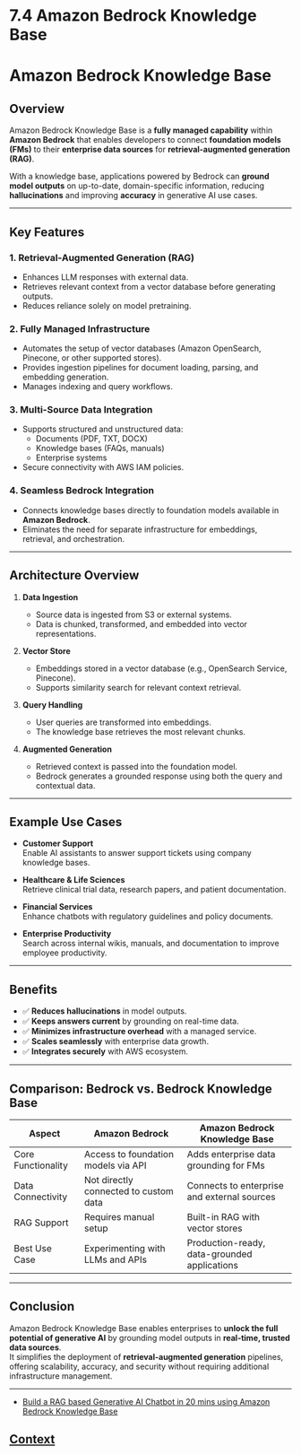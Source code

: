 # 7.4 Amazon Bedrock Knowledge Base 

 # Amazon Bedrock Knowledge Base

## Overview
Amazon Bedrock Knowledge Base is a **fully managed capability** within **Amazon Bedrock** that enables developers to connect **foundation models (FMs)** to their **enterprise data sources** for **retrieval-augmented generation (RAG)**.  

With a knowledge base, applications powered by Bedrock can **ground model outputs** on up-to-date, domain-specific information, reducing **hallucinations** and improving **accuracy** in generative AI use cases.

---

## Key Features

### 1. Retrieval-Augmented Generation (RAG)
- Enhances LLM responses with external data.
- Retrieves relevant context from a vector database before generating outputs.
- Reduces reliance solely on model pretraining.

### 2. Fully Managed Infrastructure
- Automates the setup of vector databases (Amazon OpenSearch, Pinecone, or other supported stores).
- Provides ingestion pipelines for document loading, parsing, and embedding generation.
- Manages indexing and query workflows.

### 3. Multi-Source Data Integration
- Supports structured and unstructured data:
  - Documents (PDF, TXT, DOCX)
  - Knowledge bases (FAQs, manuals)
  - Enterprise systems
- Secure connectivity with AWS IAM policies.

### 4. Seamless Bedrock Integration
- Connects knowledge bases directly to foundation models available in **Amazon Bedrock**.
- Eliminates the need for separate infrastructure for embeddings, retrieval, and orchestration.

---

## Architecture Overview

1. **Data Ingestion**
   - Source data is ingested from S3 or external systems.
   - Data is chunked, transformed, and embedded into vector representations.

2. **Vector Store**
   - Embeddings stored in a vector database (e.g., OpenSearch Service, Pinecone).
   - Supports similarity search for relevant context retrieval.

3. **Query Handling**
   - User queries are transformed into embeddings.
   - The knowledge base retrieves the most relevant chunks.

4. **Augmented Generation**
   - Retrieved context is passed into the foundation model.
   - Bedrock generates a grounded response using both the query and contextual data.

---

## Example Use Cases

- **Customer Support**  
  Enable AI assistants to answer support tickets using company knowledge bases.  

- **Healthcare & Life Sciences**  
  Retrieve clinical trial data, research papers, and patient documentation.  

- **Financial Services**  
  Enhance chatbots with regulatory guidelines and policy documents.  

- **Enterprise Productivity**  
  Search across internal wikis, manuals, and documentation to improve employee productivity.  

---

## Benefits

- ✅ **Reduces hallucinations** in model outputs.  
- ✅ **Keeps answers current** by grounding on real-time data.  
- ✅ **Minimizes infrastructure overhead** with a managed service.  
- ✅ **Scales seamlessly** with enterprise data growth.  
- ✅ **Integrates securely** with AWS ecosystem.  

---

## Comparison: Bedrock vs. Bedrock Knowledge Base

| Aspect                     | Amazon Bedrock                               | Amazon Bedrock Knowledge Base              |
|-----------------------------|-----------------------------------------------|---------------------------------------------|
| Core Functionality          | Access to foundation models via API           | Adds enterprise data grounding for FMs      |
| Data Connectivity           | Not directly connected to custom data         | Connects to enterprise and external sources |
| RAG Support                 | Requires manual setup                        | Built-in RAG with vector stores             |
| Best Use Case               | Experimenting with LLMs and APIs             | Production-ready, data-grounded applications |

---

## Conclusion
Amazon Bedrock Knowledge Base enables enterprises to **unlock the full potential of generative AI** by grounding model outputs in **real-time, trusted data sources**.  
It simplifies the deployment of **retrieval-augmented generation** pipelines, offering scalability, accuracy, and security without requiring additional infrastructure management.

---

 
  * [Build a RAG based Generative AI Chatbot in 20 mins using Amazon Bedrock Knowledge Base](https://www.youtube.com/watch?v=hnyDDfo8e9Q)
 
 ## [Context](./../context.md)
